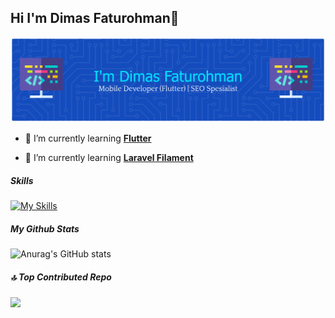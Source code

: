 ## Hi I'm Dimas Faturohman👋

![Header](./img/github-header-banner.png)
<!--
**dimassfm/dimassfm** is a ✨ _special_ ✨ repository because its `README.md` (this file) appears on your GitHub profile.

Here are some ideas to get you started:

- 🔭 I’m currently working on ...
- 🌱 I’m currently learning ...
- 👯 I’m looking to collaborate on ...
- 🤔 I’m looking for help with ...
- 💬 Ask me about ...
- 📫 How to reach me: ...
- 😄 Pronouns: ...
- ⚡ Fun fact: ...
-->

- 🔭 I’m currently learning [**Flutter**](https://flutter.dev/)

- 🌱 I’m currently learning [**Laravel Filament**](https://filamentphp.com/)

##### Skills

[![My Skills](https://skillicons.dev/icons?i=flutter,dart,figma,mysql)](https://skillicons.dev)


##### My Github Stats

![Anurag's GitHub stats](https://github-readme-stats.vercel.app/api?username=dimassfm&show_icons=true&theme=tokyonight)


##### 🔝 Top Contributed Repo

![](https://github-contributor-stats.vercel.app/api?username=dimassfm&limit=5&theme=dark&combine_all_yearly_contributions=true)
